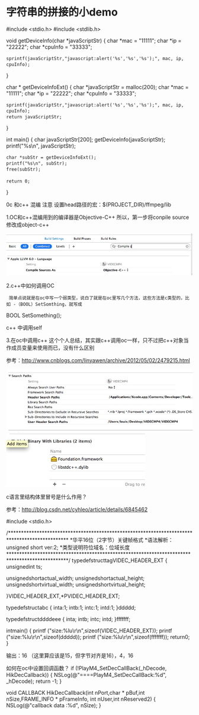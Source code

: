 # 字符串的拼接的小demo

#include <stdio.h>
#include <stdlib.h>

void  getDeviceInfo(char *javaScriptStr)
{
    char *mac = "11111";
    char *ip = "22222";
    char *cpuInfo = "33333";

    sprintf(javaScriptStr,"javascript:alert('%s','%s','%s');", mac, ip, cpuInfo);
}

char * getDeviceInfoExt()
{
    char *javaScriptStr = malloc(200);
    char *mac = "11111";
    char *ip = "22222";
    char *cpuInfo = "33333";

    sprintf(javaScriptStr,"javascript:alert('%s','%s','%s');", mac, ip, cpuInfo);
    return javaScriptStr;
}

int main()
{
    char javaScriptStr[200];
    getDeviceInfo(javaScriptStr);
    printf("%s\n", javaScriptStr);


    char *subStr = getDeviceInfoExt();
    printf("%s\n", subStr);
    free(subStr);

    return 0;
}


0c 和c++ 混编
注意   设置head路径的宏：$(PROJECT_DIR)/ffmpeg/lib

1.OC和c++混编用到的编译器是Objective-C++
     所以，第一步将conpile source修改成object-c++

![](media/15153897877883.jpg)

2.c++中如何调用OC

     简单点说就是在oc中写一个弱类型，说白了就是在oc里写几个方法，这些方法是c类型的，比如 -（BOOL）SetSomthing，就写成
BOOL SetSomething();

c++ 中调用self


3.在oc中调用c++
     这个个人总结，其实跟c++调用oc一样，只不过把c++对象当作成员变量来使用而已，没有什么区别


参考：http://www.cnblogs.com/linyawen/archive/2012/05/02/2479215.html


![](media/15153898028636.jpg)
![](media/15153898120084.jpg)



c语言里结构体里冒号是什么作用？

参考：http://blog.csdn.net/cyhleo/article/details/6845462

#include <stdio.h>

/***********************************************************************************************
 *华平16位（2字节）关键帧格式
 *语法解析：unsigned short ver:2;
 *类型说明符位域名：位域长度
 ***********************************************************************************************/
typedefstructtagVIDEC_HEADER_EXT
{
   unsignedint  ts;
   
unsignedshortactual_width;
unsignedshortactual_height;
unsignedshortvirtual_width;
unsignedshortvirtual_height;

}VIDEC_HEADER_EXT,*PVIDEC_HEADER_EXT;

typedefstructabc
{
   inta:1;
   intb:1;
   intc:1;
   intd:1;
}ddddd;

typedefstructddddeee
{
   inta;
   intb;
   intc;
   intd;
}fffffff;

intmain()
{
    printf ("size:%lu\r\n",sizeof(VIDEC_HEADER_EXT));
       printf ("size:%lu\r\n",sizeof(ddddd));
      printf ("size:%lu\r\n",sizeof(fffffff));
return0;
}

输出：16 （这里算应该是15，但字节对齐是16），4，16 




如何在oc中设置回调函数？
if (!PlayM4_SetDecCallBack(_hDecode, HikDecCallback))
    {
        NSLog(@"====PlayM4_SetDecCallBack:%d", _hDecode);
         return -1;
    }

void CALLBACK HikDecCallback(int nPort,char * pBuf,int nSize,FRAME_INFO * pFrameInfo, int nUser,int nReserved2)
{
    NSLog(@"callback data :%d", nSize);
}


